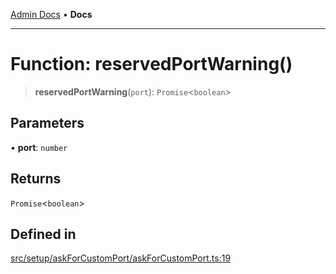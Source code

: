 [Admin Docs](/) • **Docs**

***

# Function: reservedPortWarning()

> **reservedPortWarning**(`port`): `Promise`\<`boolean`\>

## Parameters

• **port**: `number`

## Returns

`Promise`\<`boolean`\>

## Defined in

[src/setup/askForCustomPort/askForCustomPort.ts:19](https://github.com/PalisadoesFoundation/talawa-admin/blob/main/src/setup/askForCustomPort/askForCustomPort.ts#L19)

